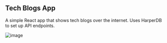 ## Tech Blogs App
A simple React app that shows tech blogs over the internet. Uses HarperDB to set up API endpoints.


![image](https://user-images.githubusercontent.com/63795399/155773035-f124351f-cb86-4be6-9663-3893f2f670e1.png)
